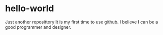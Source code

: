 # hello-world
Just another reposittory
It is my first time to use github. I believe I can be a good programmer and designer.
